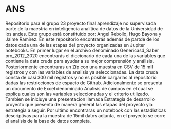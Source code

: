 # ANS
Repositorio para el grupo 23 proyecto final aprendizaje no supervisada parte de la maestría en inteligencia analítica de datos de la Universidad de los andes.
Este grupo está constituido por: Angel Rebollo, Hugo Bayona y Jaime Ramirez.
En este repositorio encontrarás además de partde de los datos cada una de las etapas del proyecto organizadas en Jupiter notebooks.
En primer lugar en el archivo denominado Genericasd_Saber pro_2012_2020 encontrarás el diccionario de cada una de las variables que contiene la data cruda para ayudar a su mejor comprensión y análisis.
Posteriormente encontraras un Zip con una muestra en CSV de 15 mil registros y con las variables de analisis ya seleccionadas. La data cruda consta de casi 300 mil registros y no es posible cargarlas al repositorio dadas las restricciones de espacio de Github.
Adicionalmente se presenta un documento de Excel denominado Analisis de campos en el cual se explica cuales son las variables seleccionadas y el criterio utilizado.
Tambien se inlcluye una presentacion llamada Estrategia de desarrollo proyecto que presenta de manera general las etapas del proyecto yla estrategia a seguir.
Por ultimo encontraras un notebook con las estadisticas descriptivas para la muestra de 15mil datos adjunta, en el proyecto se corre el analisis de la base de datos completa.
